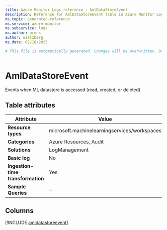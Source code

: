 ```yaml
---
title: Azure Monitor Logs reference - AmlDataStoreEvent
description: Reference for AmlDataStoreEvent table in Azure Monitor Logs.
ms.topic: generated-reference
ms.service: azure-monitor
ms.subservice: logs
ms.author: orens
author: osalzberg
ms.date: 02/18/2025

# This file is automatically generated. Changes will be overwritten. Do not change this file directly.
---
```


# AmlDataStoreEvent

Events when ML datastore is accessed (read, created, or deleted).


## Table attributes

|Attribute|Value|
|---|---|
|**Resource types**|microsoft.machinelearningservices/workspaces|
|**Categories**|Azure Resources, Audit|
|**Solutions**| LogManagement|
|**Basic log**|No|
|**Ingestion-time transformation**|Yes|
|**Sample Queries**|-|



## Columns
  
[!INCLUDE [amldatastoreevent](~/reusable-content/ce-skilling/azure/includes/azure-monitor/reference/tables/amldatastoreevent-include.md)]
